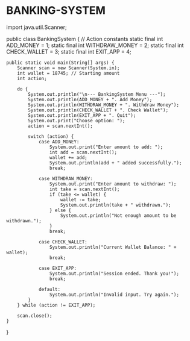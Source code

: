 # BANKING-SYSTEM
import java.util.Scanner;

public class BankingSystem {
    // Action constants
    static final int ADD_MONEY = 1;
    static final int WITHDRAW_MONEY = 2;
    static final int CHECK_WALLET = 3;
    static final int EXIT_APP = 4;

    public static void main(String[] args) {
        Scanner scan = new Scanner(System.in);
        int wallet = 18745; // Starting amount
        int action;

        do {
            System.out.println("\n--- BankingSystem Menu ---");
            System.out.println(ADD_MONEY + ". Add Money");
            System.out.println(WITHDRAW_MONEY + ". Withdraw Money");
            System.out.println(CHECK_WALLET + ". Check Wallet");
            System.out.println(EXIT_APP + ". Quit");
            System.out.print("Choose option: ");
            action = scan.nextInt();

            switch (action) {
                case ADD_MONEY:
                    System.out.print("Enter amount to add: ");
                    int add = scan.nextInt();
                    wallet += add;
                    System.out.println(add + " added successfully.");
                    break;

                case WITHDRAW_MONEY:
                    System.out.print("Enter amount to withdraw: ");
                    int take = scan.nextInt();
                    if (take <= wallet) {
                        wallet -= take;
                        System.out.println(take + " withdrawn.");
                    } else {
                        System.out.println("Not enough amount to be withdrawn.");
                    }
                    break;

                case CHECK_WALLET:
                    System.out.println("Current Wallet Balance: " + wallet);
                    break;

                case EXIT_APP:
                    System.out.println("Session ended. Thank you!");
                    break;

                default:
                    System.out.println("Invalid input. Try again.");
            }
        } while (action != EXIT_APP);

        scan.close();
    }
}
